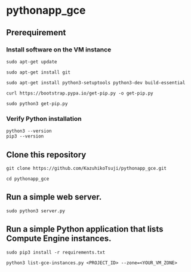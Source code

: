 # pythonapp_gce

## Prerequirement

### Install software on the VM instance

```
sudo apt-get update
```

```
sudo apt-get install git
```

```
sudo apt-get install python3-setuptools python3-dev build-essential
```

```
curl https://bootstrap.pypa.io/get-pip.py -o get-pip.py
```

```
sudo python3 get-pip.py
```

### Verify Python installation

```
python3 --version
pip3 --version
```

## Clone this repository

```
git clone https://github.com/KazuhikoTsuji/pythonapp_gce.git
```

```
cd pythonapp_gce
```

## Run a simple web server.

```
sudo python3 server.py
```

## Run a simple Python application that lists Compute Engine instances.

```
sudo pip3 install -r requirements.txt
```

```
python3 list-gce-instances.py <PROJECT_ID> --zone=<YOUR_VM_ZONE>
```
